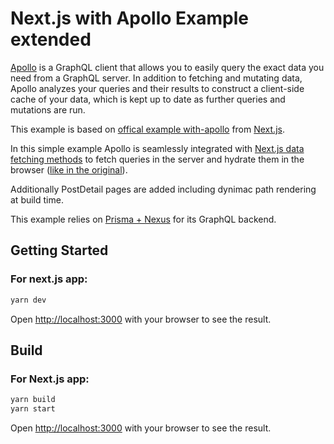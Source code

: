 # Next.js with Apollo Example extended

[Apollo](https://www.apollographql.com/client/) is a GraphQL client that allows you to easily query the exact data you need from a GraphQL server. In addition to fetching and mutating data, Apollo analyzes your queries and their results to construct a client-side cache of your data, which is kept up to date as further queries and mutations are run.

This example is based on [offical example with-apollo](https://github.com/vercel/next.js/tree/canary/examples/with-apollo) from [Next.js](https://nextjs.org/).

In this simple example Apollo is seamlessly integrated with [Next.js data fetching methods](https://nextjs.org/docs/basic-features/data-fetching) to fetch queries in the server and hydrate them in the browser ([like in the original](https://github.com/vercel/next.js/tree/canary/examples/with-apollo)).

Additionally PostDetail pages are added including dynimac path rendering at build time. 

This example relies on [Prisma + Nexus](https://github.com/prisma-labs/nextjs-graphql-api-examples) for its GraphQL backend.

## Getting Started
### For next.js app:

```bash
yarn dev
```
Open [http://localhost:3000](http://localhost:3000) with your browser to see the result.

## Build
### For Next.js app:
```bash
yarn build
yarn start
```
Open [http://localhost:3000](http://localhost:3000) with your browser to see the result.


